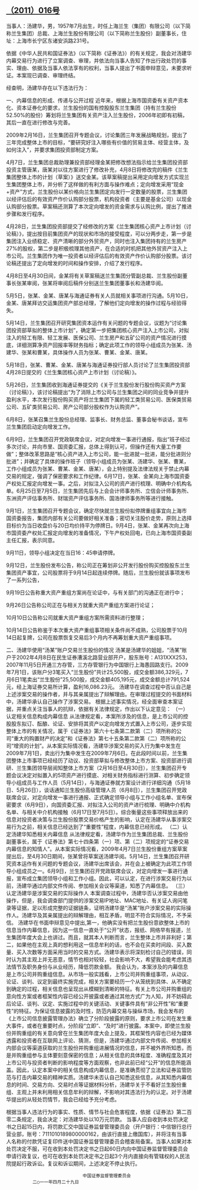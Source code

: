 ## [（2011）016号](http://www.csrc.gov.cn/pub/zjhpublic/G00306212/201112/t20111231_204354.htm)


当事人：汤建华，男，1957年7月出生，时任上海兰生（集团）有限公司（以下简称兰生集团）总裁、上海兰生股份有限公司（以下简称兰生股份）副董事长，住址：上海市长宁区东诸安浜路231号。

依据《中华人民共和国证券法》（以下简称《证券法》）的有关规定，我会对汤建华内幕交易行为进行了立案调查、审理，并依法向当事人告知了作出行政处罚的事实、理由、依据及当事人依法享有的权利，当事人提出了书面申辩意见，未要求听证。本案现已调查、审理终结。

经查明，汤建华存在以下违法行为：

一、内幕信息的形成、传递与公开过程
近年来，根据上海市国资委有关资产资本化、资本证券化的要求，兰生股份的国有控股股东兰生集团（持有兰生股份52.50%的股份）筹划将兰生集团有关资产注入兰生股份，2006年初即有初稿，其后一直在进行修改与完善。

2009年2月16日，兰生集团召开专题会议，讨论集团三年发展战略规划，提出了三年完成整体上市的目标，“要研究好注入哪些有价值的贸易主体、经营主体，及如何注入”，并要求集团投资部制定方案。

4月7日，兰生集团总裁助理兼投资部经理金某把修改想法指示给兰生集团投资部投资主管唐某，唐某对以往方案进行了修改补充，4月8日将修改完的稿件《兰生集团整体上市的计划（草案）》送交金某。该草案稿提出采用定向增发方式实现兰生集团整体上市，并分析了这样做的有利方面与操作难点；定向增发采用“现金+资产”方式，兰生股份以某价格向兰生集团定向发行一定数量的股票，兰生集团以经评估后的有效资产作价认购部分股票，机构投资者（主要是基金公司）以现金认购部分股票。草案稿还测算了本次定向增发的资金需求与认购比例，提出了推进步骤和发行程序。

4月28日，兰生集团投资部提交了经修改的方案《兰生集团核心资产上市计划（讨论稿）》，提出按目前集团资产的现状和市场的接受程度，可以分两步走，第一步是集团注入业绩稳定、资产清晰的部分外贸资产，同时也注入集团持有的兰生房产27%的股权，第二步是积极梳理其他资产，在合适的时机把其他外贸资产注入上市公司。兰生集团作为唯一投资者以经评估后的有效资产作价认购部分股票。该讨论稿还提出了定向增发的时间和操作安排，介绍了发行程序。

4月8日至4月30日间，金某将有关草案稿送兰生集团分管副总裁、兰生股份副董事长张某审阅，张某将审阅后稿件分别送兰生集团董事长和汤建华阅。

5月5日，张某、金某、唐某与海通证券有关人员就相关事项进行沟通。5月10日，金某、唐某拜访交运集团资产部总经理，了解他们定向增发的操作过程与经验得失。

5月14日，兰生集团召开研究集团资本运作有关问题的专题会议，议题为“讨论集团投资部草拟的整体上市计划”，确定第一步把集团核心资产注入上市公司，对拟注入的轻工有限、轻工发展、医保公司、兰生房产和五矿公司的资产情况进行摸底，详细测算净资产回报率等财务指标；确定此项工作的领导小组成员为张某、汤建华、张某和曹某，具体操作人员为张某、曹某、金某、唐某。

5月18日，张某、曹某、金某、唐某与海通证券投行部人员讨论了兰生集团投资部4月28日提交的《兰生集团核心资产上市计划（讨论稿）》。

5月26日，兰生集团收到海通证券提交的《关于兰生股份发行股份购买资产方案（讨论稿）》，该讨论稿提出“为了消除上市公司与兰生集团之间的同业竞争并提升盈利水平，本次发行股份购买资产将兰生集团下属的轻工类贸易公司、医保类贸易公司、五矿类贸易公司、房产公司部分股权作为认购资产”。

6月8日，张某召集兰生股份总经理、监事长、财务总监、董事会秘书谈话，宣布兰生集团启动定向增发工作。

6月9日，兰生集团召开党政联席会议，对定向增发一事进行通报，指出“班子经过多次讨论，并向市里、国资委汇报，总体上得到认可，但操作还有大量工作要做”；整体改革思路是“核心资产进入上市公司，能一批进就一批进，能分批进则分批进”；并确定了具体的操作班子（领导小组成员为张某、汤建华、张某、曹某，工作小组成员为张某、曹某、金某、唐某），会上特别提及法律法规关于禁止内幕交易的规定，强调了保密要求和工作纪律。6月17日，张某、金某向上海市国资委产权处汇报定向增发一事。之后，对拟注入公司的资产进行梳理、明确中介机构名单。6月25日至7月5日，兰生集团先后与上会会计师事务所、立信会计师事务所、东洲资产评估事务所、财瑞资产评估事务所、国浩律师事务所等进行接触。

9月1日，兰生集团召开专题会议，确定尽快就兰生股份拟停牌重组事宜向上海市国资委报告，集团内部有关公司要做好相关准备；密切关注股价走势，原则上选择目标价为当日收盘价与20日均价持平为停牌日。9月4日，张某、金某再次向上海市国资委产权处汇报定向增发的准备情况，下午产权处回电，已向上海市国资委副主任汇报，表示同意。

9月11日，领导小组决定在当日16：45申请停牌。

9月12日，兰生股份发布公告，称公司正在筹划非公开发行股份购买控股股东兰生集团资产事宜，公司股票将于9月14日起连续停牌。随后，兰生股份就该事项发布了一系列公告，

9月19日公告称重大资产重组方案尚在论证中，与有关部门的沟通正在进行中；

9月26日公告称公司正在与相关方就重大资产重组方案进行论证；

10月10日公告称公司就重大资产重组方案所需资料进行整理；

10月14日公告称鉴于本次重大资产重组事项相关条件尚不成熟，公司股票于10月14日起复牌，公司在股票恢复交易后3个月内不再筹划重大资产重组事项。

二、汤建华使用“汤某”账户交易兰生股份的情况
汤某是汤建华的姐姐，“汤某”账户于2002年4月8日在民生证券漕溪北路营业部开户，股东账号：A131XXX253，2007年11月5日开通三方存管，三方存管银行为中国银行上海愚园路支行。2009年7月1日，该账户分3笔买入“兰生股份”共计25,500股，成交金额386,329元，7月6日1笔卖出“兰生股份”25,500股，成交金额405,195元，成交金额总计791,524元，经上海证券交易所计算，盈利16,086.23元。
汤建华在调查过程中否认自己是上述涉案交易的操作者，并与其亲属提出了辩解理由。在审理过程提交的书面材料中，汤建华承认自己操作了涉案交易。
根据上述事实情况，经全面审查本案证据，并重点关注当事人的抗辩，依据有关法律规定，作出以下认定意见：
（一）认定相关信息构成内幕信息
从法律规定看，本案所涉及的信息，是上市公司的控股股东拟订、酝酿、论证、安排将其资产以定向增发方式置入上市公司，逐步实现整体上市的有关情况，属于《证券法》第六十七条第二款第（二）项所称的公司“重大的购置财产的决定”和《证券法》第七十五条第二款第（二）项所称的公司“增资的计划”。从本案实际情况看，汤建华涉案交易的买入行为集中发生在2009年7月1日，卖出行为集中发生在2009年7月6日。在此段时间以前，兰生集团整体上市事项已经经历了动议、投资部草拟与修改整体上市方案、投资部进行调研、兰生集团领导层阅知整体上市方案（2月16日至4月30日），兰生集团召开专题会议决定对拟置入的5项资产进行摸底、对相关财务指标进行测算、初步确定领导小组成员与工作人员（5月14日），与海通证券就方案设计进行详细沟通（5月18日、5月26日），谈话通知兰生股份高级管理人员（6月8日），兰生集团召开党政联席会议，对定向增发一事进行通报、正式确定领导小组与工作小组名单、宣布保密要求（6月9日），向国资委汇报、对拟注入公司的资产进行梳理、明确中介机构名单、与相关中介机构接触（6月17日至7月5日）。综合衡量这些事项释放出来的信息对投资者决策与兰生股份股票交易价格产生的影响，认定在汤建华从事涉案交易行为之前，相关信息已经达到了“重要性”程度，内幕信息已经形成。
（二）认定汤建华知悉相关内幕信息
从法律规定看，汤建华作为兰生集团总裁、兰生股份副董事长，属于《证券法》第七十四条第（一）项、第（二）项规定的“证券交易内幕信息的知情人”。从本案实际情况看，2009年4月7日兰生股份重组方案草案提出后，至4月30日期间，张某曾将草案送汤建华阅。5月14日，兰生集团召开研究资本运作有关问题的专题会议，汤建华出席该会，并在会上被确定为此项工作领导小组成员之一。6月9日，兰生集团召开党政联席会议，对定向增发一事进行通报，宣布成立集团领导小组和工作小组。因此，可以认定，在进行涉案交易行为以前，汤建华通过内部文件传阅、参加相关会议等渠道，知悉了内幕信息。
（三）认定汤建华是涉案交易的实际操作人
本案调查过程中，汤建华否认涉案交易由他操作，但是，我会调查部门提供的涉案交易IP地址、MAC地址、有关证人询问笔录等证据，足以形成完整的证据链条，证明汤建华是“汤某”账户涉案交易的实际操作人。汤建华及其亲属提出的辩解理由，相互矛盾，明显不符合实际情况，不予采信。
汤建华在书面申辩意见中提出,第一，他确实没有把兰生股份意欲整体上市的信息当作内幕信息，因为这一信息一直处于“公开”状态，报纸、网络早有报道，兰生集团年度大会上也讲过。而且，就其本人判断而言，兰生整体上市并非利好；第二，如果他在主观上真的想利用这一信息牟利的话，也不会在买卖时间段、买入数量、买入次数等方面采用当时的交易方式。汤建华表示将深刻检讨自己的错误，同时认为其主观上并无恶意，情节也相对较轻，社会影响不大，希望我会能考虑其违法情节及职务身份与从业经历，降低罚款金额。
我会认为，本案涉及的内幕信息是上市公司并购重组信息。从市场一般实践看，上市公司并购重组事项，从动议、论证、谈判、议定到最终实施完成，相关方案要经历一个从笼统到具体、从不确定到确定的过程，相关信息也呈现出从模糊到清晰的特征。有关上市公司并购重组的意向性方案或者框架性内容已经公开披露或者通过其他方式广为人知，并不妨碍此后论证、谈判、议定、实施过程中的关键活动、关键事件具有“非公开性”和“重要性”的特征。为保证信息披露的及时性，防范内幕交易与操纵市场，我会发布的《上市公司信息披露管理办法》确立了分阶段披露的原则，要求上市公司在发生重大事件，或者在重要时点，分阶段“立即”、“及时”进行披露。本案中，即使兰生股份并购重组的有关意向曾在兰生集团年度大会上提及，其框架性内容也已经为媒体透露和投资者在互联网上评论、猜测，但是，汤建华通过内部文件传阅、参加相关内部会议等渠道获取的兰生股份并购重组进展情况的信息，并不被外界所知悉，而是并购重组参与主体要刻意保密的信息；从相关信息的具体程度、准确程度及其对上市公司与投资者判断的影响程度等方面观察，也非此前已经“公开”的信息所能涵盖。因此，认定本案中的相关信息构成内幕信息，是准确贯彻了立法和证券监管防范与打击内幕交易的精神实质。汤建华未否认自己知悉这些信息，从其知悉内幕信息的时间、交易方向、交易时点等证据材料分析，汤建华关于不看好兰生股份重组、主观上并未利用相关信息牟利的辩解，不影响对其违法行为的认定。对于汤建华提出的从轻处罚情节，我会已经给予充分考虑。

根据当事人违法行为的事实、性质、情节与社会危害程度，依据《证券法》第二百零二条规定，我会决定：对汤建华处以10万元罚款。
当事人应自收到本处罚决定书之日起15日内，将罚款汇交中国证券监督管理委员会（开户银行：中信银行总行营业部，账号：7111010189800000162，由该行直接上缴国库），并将注有当事人名称的付款凭证复印件送中国证券监督管理委员会稽查局备案。当事人如果对本处罚决定不服，可在收到本处罚决定书之日起60日内向中国证券监督管理委员会申请行政复议，也可在收到本处罚决定书之日起3个月内直接向有管辖权的人民法院提起行政诉讼。复议和诉讼期间，上述决定不停止执行。
 
 
 
 
                                 中国证券监督管理委员会
              二○一一年四月二十九日
